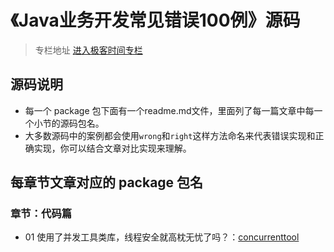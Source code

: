 # 《Java业务开发常见错误100例》源码

> 专栏地址 [进入极客时间专栏](https://time.geekbang.org/column/intro/294?utm_term=zeus134KG&utm_source=blog&utm_medium=zhuye)

## 源码说明

- 每一个 package 包下面有一个readme.md文件，里面列了每一篇文章中每一个小节的源码包名。
- 大多数源码中的案例都会使用`wrong`和`right`这样方法命名来代表错误实现和正确实现，你可以结合文章对比实现来理解。

## 每章节文章对应的 package 包名

### 章节：代码篇

- 01 使用了并发工具类库，线程安全就高枕无忧了吗？：[concurrenttool](src/main/java/org/geekbang/time/commonmistakes/concurrenttool/)
